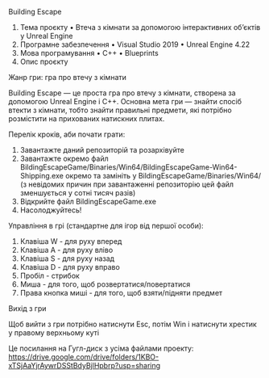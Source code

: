 Building Escape
1) Тема проєкту • Втеча з кімнати за допомогою інтерактивних об’єктів у Unreal Engine
2) Програмне забезпечення • Visual Studio 2019 • Unreal Engine 4.22
3) Мова програмування • С++ • Blueprints
4) Опис проєкту

Жанр гри: гра про втечу з кімнати

Building Escape — це проста гра про втечу з кімнати, створена за допомогою Unreal Engine і C++. 
Основна мета гри — знайти спосіб втекти з кімнати, тобто знайти правильні предмети, які потрібно розмістити на прихованих натискних плитах.

Перелік кроків, аби почати грати:
1) Завантажте даний репозиторій та розархівуйте
2) Завантажте окремо файл BildingEscapeGame/Binaries/Win64/BildingEscapeGame-Win64-Shipping.exe окремо та замініть у BildingEscapeGame/Binaries/Win64/ (з невідомих причин при завантаженні репозиторію цей файл зменшується у сотні тисяч разів)
3) Відкрийте файл BildingEscapeGame.exe
4) Насолоджуйтесь!

Управління в грі (стандартне для ігор від першої особи):

1) Клавіша W - для руху вперед
2) Клавіша A - для руху вліво
3) Клавіша S - для руху назад
4) Клавіша D - для руху вправо
5) Пробіл - стрибок
6) Миша - для того, щоб розвертатися/повертатися
7) Права кнопка миші - для того, щоб взяти/підняти предмет

Вихід з гри

Щоб вийти з гри потрібно натиснути Esc, потім Win і натиснути хрестик у правому верхньому куті

Це посилання на Гугл-диск з усіма файлами проекту: https://drive.google.com/drive/folders/1KBO-xTSjAaYjrAywrDSStBdyBjlHpbrp?usp=sharing
